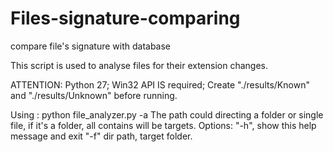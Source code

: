# Files-signature-comparing
compare file's signature with database

This script is used to analyse files for their extension changes.

ATTENTION:
  Python 27;
  Win32 API IS required;
  Create "./results/Known" and "./results/Unknown" before running.
  
Using : python file_analyzer.py -a <path>
  The path could directing a folder or single file, if it's a folder, all contains will be targets.
Options:
"-h", show this help message and exit
"-f" dir path, target folder.
